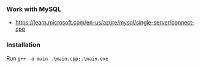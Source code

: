 ### Work with MySQL
- https://learn.microsoft.com/en-us/azure/mysql/single-server/connect-cpp

### Installation
 Run `g++ -o main .\main.cpp;.\main.exe`